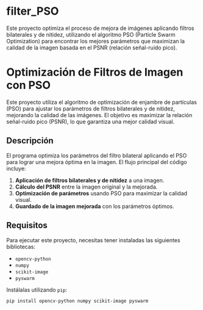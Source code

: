 # filter_PSO
Este proyecto optimiza el proceso de mejora de imágenes aplicando filtros bilaterales y de nitidez, utilizando el algoritmo PSO (Particle Swarm Optimization) para encontrar los mejores parámetros que maximizan la calidad de la imagen basada en el PSNR (relación señal-ruido pico). 

# Optimización de Filtros de Imagen con PSO

Este proyecto utiliza el algoritmo de optimización de enjambre de partículas (PSO) para ajustar los parámetros de filtros bilaterales y de nitidez, mejorando la calidad de las imágenes. El objetivo es maximizar la relación señal-ruido pico (PSNR), lo que garantiza una mejor calidad visual.

## Descripción

El programa optimiza los parámetros del filtro bilateral aplicando el PSO para lograr una mejora óptima en la imagen. El flujo principal del código incluye:

1. **Aplicación de filtros bilaterales y de nitidez** a una imagen.
2. **Cálculo del PSNR** entre la imagen original y la mejorada.
3. **Optimización de parámetros** usando PSO para maximizar la calidad visual.
4. **Guardado de la imagen mejorada** con los parámetros óptimos.

## Requisitos

Para ejecutar este proyecto, necesitas tener instaladas las siguientes bibliotecas:

- `opencv-python`
- `numpy`
- `scikit-image`
- `pyswarm`

Instálalas utilizando `pip`:

```bash
pip install opencv-python numpy scikit-image pyswarm

